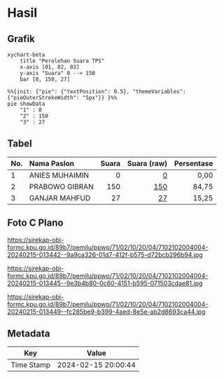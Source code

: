 # Hasil

## Grafik

```mermaid
xychart-beta
    title "Perolehan Suara TPS"
    x-axis [01, 02, 03]
    y-axis "Suara" 0 --> 150
    bar [0, 150, 27]
```

```mermaid
%%{init: {"pie": {"textPosition": 0.5}, "themeVariables": {"pieOuterStrokeWidth": "5px"}} }%%
pie showData
    "1" : 0
    "2" : 150
    "3" : 27
```

## Tabel

| No. | Nama Paslon    | Suara | Suara (raw) | Persentase |
|:--- |:-------------- | -----:| -----------:| ----------:|
| 1   | ANIES MUHAIMIN | 0     | [0][p-1]    | 0,00       |
| 2   | PRABOWO GIBRAN | 150   | [150][p-2]  | 84,75      |
| 3   | GANJAR MAHFUD  | 27    | [27][p-3]   | 15,25      |


[p-1]: https://github.com/gigit-pemilu/pemilu-2024-71-sulawesi-utara/blob/main/pilpres/hitung-suara/sub/71-sulawesi-utara/sub/02-minahasa/sub/10-langowan-barat/sub/2004-raringis/sub/004-tps/sub/paslon-1.txt
[p-2]: https://github.com/gigit-pemilu/pemilu-2024-71-sulawesi-utara/blob/main/pilpres/hitung-suara/sub/71-sulawesi-utara/sub/02-minahasa/sub/10-langowan-barat/sub/2004-raringis/sub/004-tps/sub/paslon-2.txt
[p-3]: https://github.com/gigit-pemilu/pemilu-2024-71-sulawesi-utara/blob/main/pilpres/hitung-suara/sub/71-sulawesi-utara/sub/02-minahasa/sub/10-langowan-barat/sub/2004-raringis/sub/004-tps/sub/paslon-3.txt

## Foto C Plano

https://sirekap-obj-formc.kpu.go.id/89b7/pemilu/ppwp/71/02/10/20/04/7102102004004-20240215-013442--9a9ca326-01d7-412f-b575-d72bcb296b94.jpg

https://sirekap-obj-formc.kpu.go.id/89b7/pemilu/ppwp/71/02/10/20/04/7102102004004-20240215-013445--9e3b4b80-0c60-4151-b595-071503cdae81.jpg

https://sirekap-obj-formc.kpu.go.id/89b7/pemilu/ppwp/71/02/10/20/04/7102102004004-20240215-013449--fc285be9-b399-4aed-8e5e-ab2d8693ca44.jpg


## Metadata

| Key        | Value               |
| ---------- | ------------------- |
| Time Stamp | 2024-02-15 20:00:44 |



